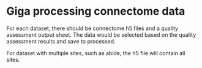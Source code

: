 # Giga processing connectome data

For each dataset, there should be connectome h5 files and a quality assessment output sheet.
The data would be selected based on the quality assessment results and save to processed.

For dataset with multiple sites, such as abide, the h5 file will contain all sites.

